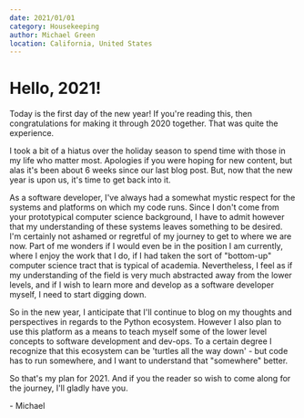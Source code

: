 ```yaml
---
date: 2021/01/01
category: Housekeeping
author: Michael Green
location: California, United States
---
```


# Hello, 2021!

Today is the first day of the new year! If you're reading this, then congratulations for making it through 2020 together. That was quite the experience.

I took a bit of a hiatus over the holiday season to spend time with those in my life who matter most. Apologies if you were hoping for new content, but alas it's been about 6 weeks since our last blog post. But, now that the new year is upon us, it's time to get back into it.

As a software developer, I've always had a somewhat mystic respect for the systems and platforms on which my code runs. Since I don't come from your prototypical computer science background, I have to admit however that my understanding of these systems leaves something to be desired. I'm certainly not ashamed or regretful of my journey to get to where we are now. Part of me wonders if I would even be in the position I am currently, where I enjoy the work that I do, if I had taken the sort of "bottom-up" computer science tract that is typical of academia. Nevertheless, I feel as if my understanding of the field is very much abstracted away from the lower levels, and if I wish to learn more and develop as a software developer myself, I need to start digging down.

So in the new year, I anticipate that I'll continue to blog on my thoughts and perspectives in regards to the Python ecosystem. However I also plan to use this platform as a means to teach myself some of the lower level concepts to software development and dev-ops. To a certain degree I recognize that this ecosystem can be 'turtles all the way down' - but code has to run somewhere, and I want to understand that "somewhere" better.

So that's my plan for 2021. And if you the reader so wish to come along for the journey, I'll gladly have you.

\- Michael

